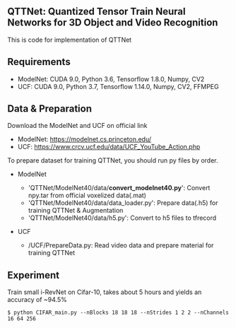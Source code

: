 ## QTTNet: Quantized Tensor Train Neural Networks for 3D Object and Video Recognition

This is code for implementation of QTTNet

## Requirements

- ModelNet: CUDA 9.0, Python 3.6, Tensorflow 1.8.0, Numpy, CV2
- UCF: CUDA 9.0, Python 3.7, Tensorflow 1.14.0, Numpy, CV2, FFMPEG

## Data & Preparation

Download the ModelNet and UCF on official link

- ModelNet: https://modelnet.cs.princeton.edu/
- UCF: https://www.crcv.ucf.edu/data/UCF_YouTube_Action.php

To prepare dataset for training QTTNet, you should run py files by order.

- ModelNet

	* 'QTTNet/ModelNet40/data/__convert_modelnet40.py__': Convert npy.tar from official voxelized data(.mat)
	* 'QTTNet/ModelNet40/data/data_loader.py': Prepare data(.h5) for training QTTNet & Augmentation
	* 'QTTNet/ModelNet40/data/h5.py': Convert to h5 files to tfrecord

- UCF

	* /UCF/PrepareData.py: Read video data and prepare material for training QTTNet

## Experiment


Train small i-RevNet on Cifar-10, takes about 5 hours and yields an accuracy of ~94.5%
```
$ python CIFAR_main.py --nBlocks 18 18 18 --nStrides 1 2 2 --nChannels 16 64 256
```
